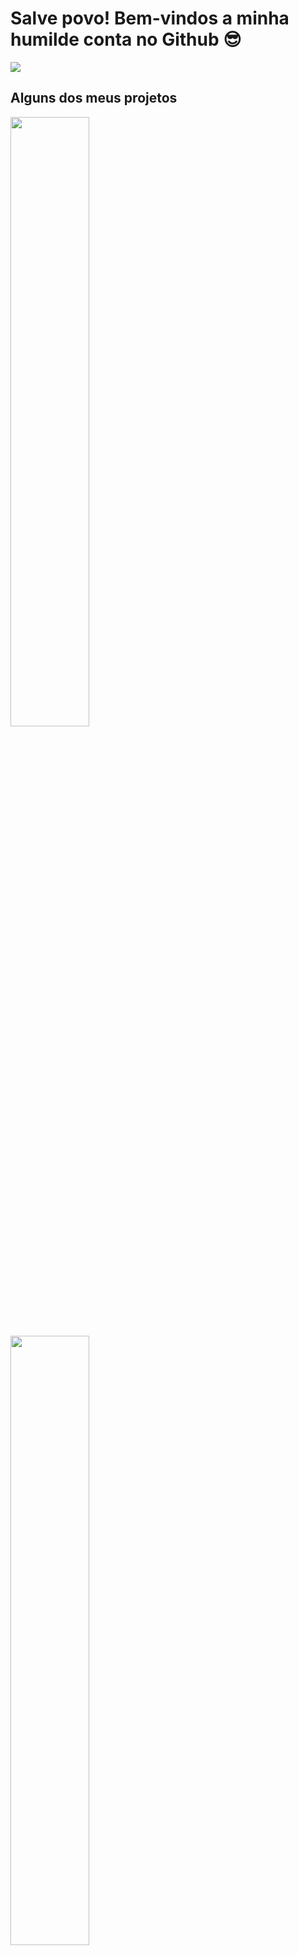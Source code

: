 # Salve povo! Bem-vindos a minha humilde conta no Github 😎
<div>
 <img heigth="180em" src="https://my-stats-one.vercel.app/api?username=encinecarlos&count_private=true&custom_title=Atividade&show_icons=true&theme=blueberry">
 <!--<img height="50%" src="https://my-stats-one.vercel.app/api/top-langs?username=encinecarlos">-->
</div>
 

## Alguns dos meus projetos
  <div>
    <img height="50%" src="https://my-stats-one.vercel.app/api/pin?username=encinecarlos&repo=avanade-SubTCSE-projeto&theme=blueberry">
    <img height="50%" src="https://my-stats-one.vercel.app/api/pin?username=encinecarlos&repo=WeatherToEmail&theme=blueberry">
  </div>  
